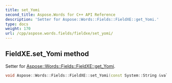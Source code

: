 ```yaml
---
title: set_Yomi
second_title: Aspose.Words for C++ API Reference
description: 'Setter for Aspose::Words::Fields::FieldXE::get_Yomi.'
type: docs
weight: 170
url: /cpp/aspose.words.fields/fieldxe/set_yomi/
---
```

## FieldXE.set_Yomi method


Setter for [Aspose::Words::Fields::FieldXE::get_Yomi](../get_yomi/).

```cpp
void Aspose::Words::Fields::FieldXE::set_Yomi(const System::String &value)
```

